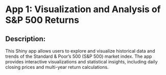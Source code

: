 # App 1: Visualization and Analysis of S&P 500 Returns

## Description:  
This Shiny app allows users to explore and visualize historical data and trends of the Standard & Poor’s 500 (S&P 500) market index. 
The app provides interactive visualizations and statistical insights, including daily closing prices and multi-year return calculations.
